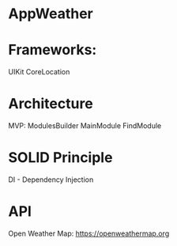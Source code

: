 # AppWeather

# Frameworks:
UIKit 
CoreLocation

# Architecture
MVP:
ModulesBuilder
MainModule
FindModule

# SOLID Principle
DI - Dependency Injection

# API
Open Weather Map: https://openweathermap.org
